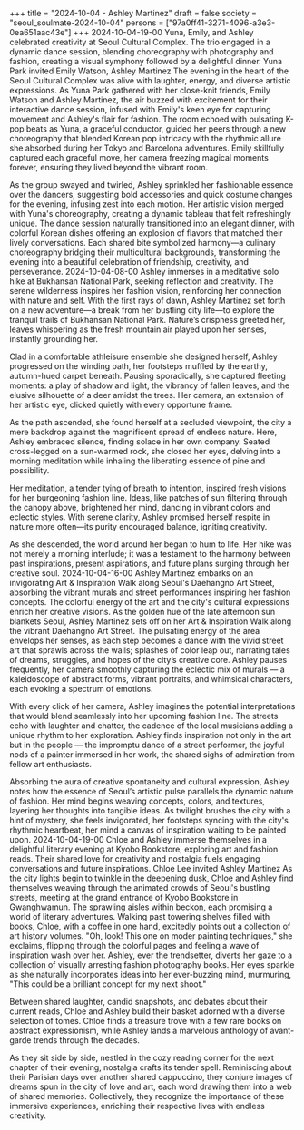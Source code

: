 +++
title = "2024-10-04 - Ashley Martinez"
draft = false
society = "seoul_soulmate-2024-10-04"
persons = ["97a0ff41-3271-4096-a3e3-0ea651aac43e"]
+++
2024-10-04-19-00
Yuna, Emily, and Ashley celebrated creativity at Seoul Cultural Complex. The trio engaged in a dynamic dance session, blending choreography with photography and fashion, creating a visual symphony followed by a delightful dinner.
Yuna Park invited Emily Watson, Ashley Martinez
The evening in the heart of the Seoul Cultural Complex was alive with laughter, energy, and diverse artistic expressions. As Yuna Park gathered with her close-knit friends, Emily Watson and Ashley Martinez, the air buzzed with excitement for their interactive dance session, infused with Emily's keen eye for capturing movement and Ashley's flair for fashion. The room echoed with pulsating K-pop beats as Yuna, a graceful conductor, guided her peers through a new choreography that blended Korean pop intricacy with the rhythmic allure she absorbed during her Tokyo and Barcelona adventures. Emily skillfully captured each graceful move, her camera freezing magical moments forever, ensuring they lived beyond the vibrant room.

As the group swayed and twirled, Ashley sprinkled her fashionable essence over the dancers, suggesting bold accessories and quick costume changes for the evening, infusing zest into each motion. Her artistic vision merged with Yuna's choreography, creating a dynamic tableau that felt refreshingly unique. The dance session naturally transitioned into an elegant dinner, with colorful Korean dishes offering an explosion of flavors that matched their lively conversations. Each shared bite symbolized harmony—a culinary choreography bridging their multicultural backgrounds, transforming the evening into a beautiful celebration of friendship, creativity, and perseverance.
2024-10-04-08-00
Ashley immerses in a meditative solo hike at Bukhansan National Park, seeking reflection and creativity. The serene wilderness inspires her fashion vision, reinforcing her connection with nature and self.
With the first rays of dawn, Ashley Martinez set forth on a new adventure—a break from her bustling city life—to explore the tranquil trails of Bukhansan National Park. Nature’s crispness greeted her, leaves whispering as the fresh mountain air played upon her senses, instantly grounding her.

Clad in a comfortable athleisure ensemble she designed herself, Ashley progressed on the winding path, her footsteps muffled by the earthy, autumn-hued carpet beneath. Pausing sporadically, she captured fleeting moments: a play of shadow and light, the vibrancy of fallen leaves, and the elusive silhouette of a deer amidst the trees. Her camera, an extension of her artistic eye, clicked quietly with every opportune frame.

As the path ascended, she found herself at a secluded viewpoint, the city a mere backdrop against the magnificent spread of endless nature. Here, Ashley embraced silence, finding solace in her own company. Seated cross-legged on a sun-warmed rock, she closed her eyes, delving into a morning meditation while inhaling the liberating essence of pine and possibility.

Her meditation, a tender tying of breath to intention, inspired fresh visions for her burgeoning fashion line. Ideas, like patches of sun filtering through the canopy above, brightened her mind, dancing in vibrant colors and eclectic styles. With serene clarity, Ashley promised herself respite in nature more often—its purity encouraged balance, igniting creativity.

As she descended, the world around her began to hum to life. Her hike was not merely a morning interlude; it was a testament to the harmony between past inspirations, present aspirations, and future plans surging through her creative soul.
2024-10-04-16-00
Ashley Martinez embarks on an invigorating Art & Inspiration Walk along Seoul's Daehangno Art Street, absorbing the vibrant murals and street performances inspiring her fashion concepts. The colorful energy of the art and the city's cultural expressions enrich her creative visions.
As the golden hue of the late afternoon sun blankets Seoul, Ashley Martinez sets off on her Art & Inspiration Walk along the vibrant Daehangno Art Street. The pulsating energy of the area envelops her senses, as each step becomes a dance with the vivid street art that sprawls across the walls; splashes of color leap out, narrating tales of dreams, struggles, and hopes of the city’s creative core. Ashley pauses frequently, her camera smoothly capturing the eclectic mix of murals — a kaleidoscope of abstract forms, vibrant portraits, and whimsical characters, each evoking a spectrum of emotions.

With every click of her camera, Ashley imagines the potential interpretations that would blend seamlessly into her upcoming fashion line. The streets echo with laughter and chatter, the cadence of the local musicians adding a unique rhythm to her exploration. Ashley finds inspiration not only in the art but in the people — the impromptu dance of a street performer, the joyful nods of a painter immersed in her work, the shared sighs of admiration from fellow art enthusiasts. 

Absorbing the aura of creative spontaneity and cultural expression, Ashley notes how the essence of Seoul’s artistic pulse parallels the dynamic nature of fashion. Her mind begins weaving concepts, colors, and textures, layering her thoughts into tangible ideas. As twilight brushes the city with a hint of mystery, she feels invigorated, her footsteps syncing with the city's rhythmic heartbeat, her mind a canvas of inspiration waiting to be painted upon.
2024-10-04-19-00
Chloe and Ashley immerse themselves in a delightful literary evening at Kyobo Bookstore, exploring art and fashion reads. Their shared love for creativity and nostalgia fuels engaging conversations and future inspirations.
Chloe Lee invited Ashley Martinez
As the city lights begin to twinkle in the deepening dusk, Chloe and Ashley find themselves weaving through the animated crowds of Seoul's bustling streets, meeting at the grand entrance of Kyobo Bookstore in Gwanghwamun. The sprawling aisles within beckon, each promising a world of literary adventures. Walking past towering shelves filled with books, Chloe, with a coffee in one hand, excitedly points out a collection of art history volumes. "Oh, look! This one on moder painting techniques," she exclaims, flipping through the colorful pages and feeling a wave of inspiration wash over her. Ashley, ever the trendsetter, diverts her gaze to a collection of visually arresting fashion photography books. Her eyes sparkle as she naturally incorporates ideas into her ever-buzzing mind, murmuring, "This could be a brilliant concept for my next shoot." 

Between shared laughter, candid snapshots, and debates about their current reads, Chloe and Ashley build their basket adorned with a diverse selection of tomes. Chloe finds a treasure trove with a few rare books on abstract expressionism, while Ashley lands a marvelous anthology of avant-garde trends through the decades. 

As they sit side by side, nestled in the cozy reading corner for the next chapter of their evening, nostalgia crafts its tender spell. Reminiscing about their Parisian days over another shared cappuccino, they conjure images of dreams spun in the city of love and art, each word drawing them into a web of shared memories. Collectively, they recognize the importance of these immersive experiences, enriching their respective lives with endless creativity.
